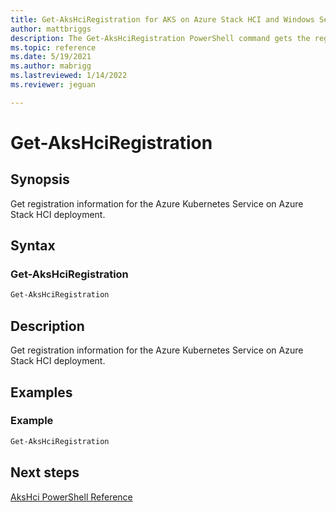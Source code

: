 ```yaml
---
title: Get-AksHciRegistration for AKS on Azure Stack HCI and Windows Server
author: mattbriggs
description: The Get-AksHciRegistration PowerShell command gets the registration information for the Azure Kubernetes Service on Azure Stack HCI deployment.
ms.topic: reference
ms.date: 5/19/2021
ms.author: mabrigg 
ms.lastreviewed: 1/14/2022
ms.reviewer: jeguan

---
```


# Get-AksHciRegistration

## Synopsis
Get registration information for the Azure Kubernetes Service on Azure Stack HCI deployment.

## Syntax

### Get-AksHciRegistration
```powershell
Get-AksHciRegistration
```

## Description
Get registration information for the Azure Kubernetes Service on Azure Stack HCI deployment.

## Examples

### Example
```powershell
Get-AksHciRegistration
```
## Next steps

[AksHci PowerShell Reference](index.md)